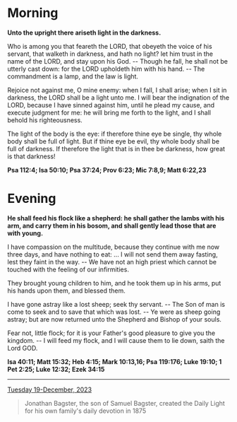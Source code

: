 # Morning

**Unto the upright there ariseth light in the darkness.**
 
Who is among you that feareth the LORD, that obeyeth the voice of his servant, that walketh in darkness, and hath no light? let him trust in the name of the LORD, and stay upon his God. -- Though he fall, he shall not be utterly cast down: for the LORD upholdeth him with his hand. -- The commandment is a lamp, and the law is light.
 
Rejoice not against me, O mine enemy: when I fall, I shall arise; when I sit in darkness, the LORD shall be a light unto me. I will bear the indignation of the LORD, because I have sinned against him, until he plead my cause, and execute judgment for me: he will bring me forth to the light, and I shall behold his righteousness.
 
The light of the body is the eye: if therefore thine eye be single, thy whole body shall be full of light. But if thine eye be evil, thy whole body shall be full of darkness. If therefore the light that is in thee be darkness, how great is that darkness!  

**Psa 112:4; Isa 50:10; Psa 37:24; Prov 6:23; Mic 7:8,9; Matt 6:22,23**

# Evening

**He shall feed his flock like a shepherd: he shall gather the lambs with his arm, and carry them in his bosom, and shall gently lead those that are with young.**
 
I have compassion on the multitude, because they continue with me now three days, and have nothing to eat: ... I will not send them away fasting, lest they faint in the way. -- We have not an high priest which cannot be touched with the feeling of our infirmities.
 
They brought young children to him, and he took them up in his arms, put his hands upon them, and blessed them.
 
I have gone astray like a lost sheep; seek thy servant. -- The Son of man is come to seek and to save that which was lost. -- Ye were as sheep going astray; but are now returned unto the Shepherd and Bishop of your souls.
 
Fear not, little flock; for it is your Father's good pleasure to give you the kingdom. -- I will feed my flock, and I will cause them to lie down, saith the Lord GOD.  

**Isa 40:11; Matt 15:32; Heb 4:15; Mark 10:13,16; Psa 119:176; Luke 19:10; 1 Pet 2:25; Luke 12:32; Ezek 34:15**

---

[Tuesday 19-December, 2023](https://t.me/s/daily_light)

> Jonathan Bagster, the son of Samuel Bagster, created the Daily Light for his own family's daily devotion in 1875

